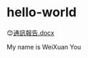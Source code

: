 # hello-world


😊[通訊報告.docx](https://github.com/WeiXuanYou/hello-world/files/6872211/default.docx)

My name is WeiXuan You
